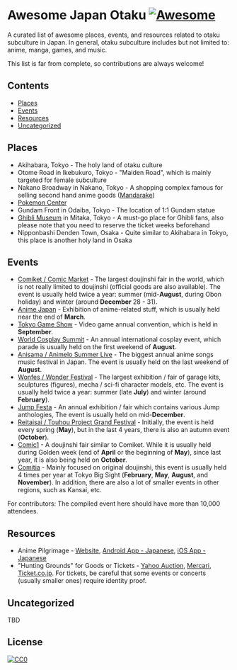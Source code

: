 # Awesome Japan Otaku [![Awesome](https://cdn.rawgit.com/sindresorhus/awesome/d7305f38d29fed78fa85652e3a63e154dd8e8829/media/badge.svg)](https://github.com/sindresorhus/awesome)

A curated list of awesome places, events, and resources related to otaku subculture in Japan. In general, otaku subculture includes but not limited to: anime, manga, games, and music.

This list is far from complete, so contributions are always welcome!

## Contents

- [Places](#places)
- [Events](#events)
- [Resources](#resources)
- [Uncategorized](#uncategorized)

## Places

- Akihabara, Tokyo - The holy land of otaku culture
- Otome Road in Ikebukuro, Tokyo - "Maiden Road", which is mainly targeted for female subculture
- Nakano Broadway in Nakano, Tokyo - A shopping complex famous for selling second hand anime goods ([Mandarake](http://earth.mandarake.co.jp/shop/nkn/index.html))
- [Pokemon Center](http://www.pokemon.co.jp/gp/pokecen/english/)
- Gundam Front in Odaiba, Tokyo - The location of 1:1 Gundam statue
- [Ghibli Museum](http://www.ghibli-museum.jp/en/) in Mitaka, Tokyo - A must-go place for Ghibli fans, also please note that you need to reserve the ticket weeks beforehand
- Nipponbashi Denden Town, Osaka - Quite similar to Akihabara in Tokyo, this place is another holy land in Osaka

## Events

- [Comiket / Comic Market](http://www.comiket.co.jp/index_e.html) - The largest doujinshi fair in the world, which is not really limited to doujinshi (official goods are also available). The event is usually held twice a year: summer (mid-**August**, during Obon holiday) and winter (around **December** 28 - 31).
- [Anime Japan](https://www.anime-japan.jp/en/) - Exhibition of anime-related stuff, which is usually held near the end of **March**.
- [Tokyo Game Show](expo.nikkeibp.co.jp/tgs/) - Video game annual convention, which is held in **September**.
- [World Cosplay Summit](http://www.worldcosplaysummit.jp/en/) - An annual international cosplay event, which parade is usually held on the first weekend of **August**.
- [Anisama / Animelo Summer Live](https://anisama.tv/) - The biggest annual anime songs music festival in Japan. The event is usually held on the last weekend of **August**.
- [Wonfes / Wonder Festival](http://wf.kaiyodo.net/) - The largest exhibition / fair of garage kits, sculptures (figures), mecha / sci-fi character models, etc. The event is usually held twice a year: summer (late **July**) and winter (around **February**).
- [Jump Festa](http://www.jumpfesta.com/) - An annual exhibition / fair which contains various Jump anthologies, The event is usually held on mid-**December**.
- [Reitaisai / Touhou Project Grand Festival](reitaisai.com) - Initially, the event is held every spring (**May**), but in the last 4 years, there is also an autumn event (**October**).
- [Comic1](https://www.comic1.jp/) - A doujinshi fair similar to Comiket. While it is usually held during Golden week (end of **April** or the beginning of **May**), since last year, it is also being held on **October**.
- [Comitia](https://www.comitia.co.jp/) - Mainly focused on original doujinshi, this event is usually held 4 times per year at Tokyo Big Sight (**February**, **May**, **August**, and **November**). In addition, there are also a lot of smaller events in other regions, such as Kansai, etc.

For contributors: The compiled event here should have more than 10,000 attendees.

## Resources

- Anime Pilgrimage - [Website](https://animetourism88.com/en/sanctuary), [Android App - Japanese](https://play.google.com/store/apps/details?id=jp.linknetwork.anitrip), [iOS App - Japanese](https://itunes.apple.com/us/app/wu-taimeguri-garuzu-pantsu/id680489568?l=ja&ls=1&mt=8)
- "Hunting Grounds" for Goods or Tickets - [Yahoo Auction](https://auctions.yahoo.co.jp/), [Mercari](https://www.mercari.com/jp/), [Ticket.co.jp](https://www.ticket.co.jp/). For tickets, be careful that some events or concerts (usually smaller ones) require identity proof. 

## Uncategorized

TBD

## License

[![CC0](http://mirrors.creativecommons.org/presskit/buttons/88x31/svg/cc-zero.svg)](https://creativecommons.org/publicdomain/zero/1.0/)

